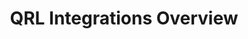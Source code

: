 ---
id: integrations-overview
title: QRL Integrations Overview
hide_title: false
hide_table_of_contents: false
sidebar_label: QRL Integrations
sidebar_position: 1
pagination_label: QRL Integrations
custom_edit_url: https://github.com/theqrl/documentation/edit/main/docs/
description: QRL Integrations
keywords:
  - docs
  - intro
image: /assets/img/icons/yellow.png
slug: /use/tools/integrations/overview
---